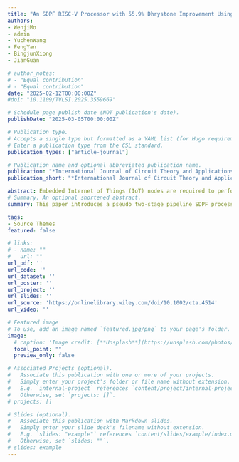 ```yaml
---
title: "An SDPF RISC-V Processor with 55.9% Dhrystone Improvement Using Two-Stage Pseudo-Pipelined Architecture for IoT Applications"
authors:
- WenjiMo
- admin
- YuchenWang
- FengYan
- BingjunXiong
- JianGuan

# author_notes:
# - "Equal contribution"
# - "Equal contribution"
date: "2025-02-12T00:00:00Z"
#doi: "10.1109/TVLSI.2025.3559669"

# Schedule page publish date (NOT publication's date).
publishDate: "2025-03-05T00:00:00Z"

# Publication type.
# Accepts a single type but formatted as a YAML list (for Hugo requirements).
# Enter a publication type from the CSL standard.
publication_types: ["article-journal"]

# Publication name and optional abbreviated publication name.
publication: "*International Journal of Circuit Theory and ApplicationsEarly View*."
publication_short: "*International Journal of Circuit Theory and ApplicationsEarly View*."

abstract: Embedded Internet of Things (IoT) nodes are required to perform lightweight tasks such as information monitoring and simple signal processing. A crucial component of low-power embedded IoT sensors is the low-power processor. Due to the constraints of operating conditions, there are stringent requirements on the power consumption and area of the processor. To minimize the power and area, this paper proposes a low-power RV32I processor based on the RISC-V instruction set architecture (ISA), which adheres to a serial data path. To enhance the energy efficiency of the serial data path followed (SDPF) processor, this paper proposes a pseudo-pipeline architecture. By partitioning and combining certain instruction lifecycle tasks, a two-stage pseudo-pipeline structure is implemented, thereby reducing the cycles per instruction (CPI) of the SDPF processor. The proposed processor is designed using Verilog HDL, and FPGA prototype validation demonstrates that the proposed processor achieves at least 18% fewer resource compared with the traditional parallel 32-bit RISC-V processors and 55.9% performance improvement compared with the previous SDPF processors. The proposed processor is implemented using a standard 0.18-μm CMOS process. The post-layout simulation results indicate that it has at least 9.6% less area and 37.5% lower dynamic power consumption compared with traditional parallel 32-bit processor. Additionally, it achieves a 40.9% increase in the performance to power ratio compared with the previous SDPF RV32I processor.
# Summary. An optional shortened abstract.
summary: This paper introduces a pseudo two-stage pipeline SDPF processor, which enhances the performance of SDPF RISC-V processors by reducing CPI in the serial data path through simulated pipeline structures, which achieves improved performance while maintaining low power and area overheads. 

tags:
- Source Themes
featured: false

# links:
# - name: ""
#   url: ""
url_pdf: ''
url_code: ''
url_dataset: ''
url_poster: ''
url_project: ''
url_slides: ''
url_source: 'https://onlinelibrary.wiley.com/doi/10.1002/cta.4514'
url_video: ''

# Featured image
# To use, add an image named `featured.jpg/png` to your page's folder. 
image:
  # caption: 'Image credit: [**Unsplash**](https://unsplash.com/photos/jdD8gXaTZsc)'
  focal_point: ""
  preview_only: false

# Associated Projects (optional).
#   Associate this publication with one or more of your projects.
#   Simply enter your project's folder or file name without extension.
#   E.g. `internal-project` references `content/project/internal-project/index.md`.
#   Otherwise, set `projects: []`.
# projects: []

# Slides (optional).
#   Associate this publication with Markdown slides.
#   Simply enter your slide deck's filename without extension.
#   E.g. `slides: "example"` references `content/slides/example/index.md`.
#   Otherwise, set `slides: ""`.
# slides: example
---
```


<!-- {{% callout note %}}
Click the *Cite* button above to demo the feature to enable visitors to import publication metadata into their reference management software.
{{% /callout %}}

{{% callout note %}}
Create your slides in Markdown - click the *Slides* button to check out the example.
{{% /callout %}}

Add the publication's **full text** or **supplementary notes** here. You can use rich formatting such as including [code, math, and images](https://docs.hugoblox.com/content/writing-markdown-latex/). -->

